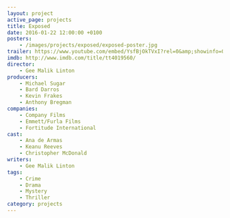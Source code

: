 ```yaml
---
layout: project
active_page: projects
title: Exposed
date: 2016-01-22 12:00:00 +0100
posters:
    - /images/projects/exposed/exposed-poster.jpg
trailer: https://www.youtube.com/embed/YsfBjOkTVxI?rel=0&amp;showinfo=0
imdb: http://www.imdb.com/title/tt4019560/
director:
    - Gee Malik Linton
producers:
    - Michael Sugar
    - Bard Darros
    - Kevin Frakes
    - Anthony Bregman
companies:
    - Company Films
    - Emmett/Furla Films
    - Fortitude International
cast:
    - Ana de Armas
    - Keanu Reeves
    - Christopher McDonald
writers:
    - Gee Malik Linton
tags:
    - Crime
    - Drama
    - Mystery
    - Thriller
category: projects
---
```

